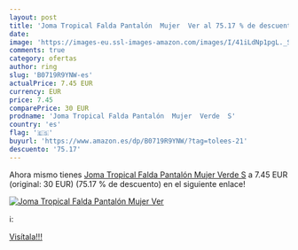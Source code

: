 ```yaml
---
layout: post
title: 'Joma Tropical Falda Pantalón  Mujer  Ver al 75.17 % de descuento'
date: 
image: 'https://images-eu.ssl-images-amazon.com/images/I/41iLdNp1pgL._SL200_.jpg'
comments: true
category: ofertas
author: ring
slug: 'B0719R9YNW-es'
actualPrice: 7.45 EUR
currency: EUR
price: 7.45
comparePrice: 30 EUR
prodname: 'Joma Tropical Falda Pantalón  Mujer  Verde  S'
country: 'es'
flag: '🇪🇸'
buyurl: 'https://www.amazon.es/dp/B0719R9YNW/?tag=tolees-21'
descuento: '75.17'
---
```


Ahora mismo tienes [Joma Tropical Falda Pantalón  Mujer  Verde  S](https://www.amazon.es/dp/B0719R9YNW/?tag=tolees-21) a 7.45 EUR (original: 30 EUR) (75.17 %  de descuento) en el siguiente enlace!

[![Joma Tropical Falda Pantalón  Mujer  Ver](https://images-eu.ssl-images-amazon.com/images/I/41iLdNp1pgL._SL200_.jpg)](https://www.amazon.es/dp/B0719R9YNW/?tag=tolees-21)

ℹ️:


[Visítala!!!](https://www.amazon.es/dp/B0719R9YNW/?tag=tolees-21)
